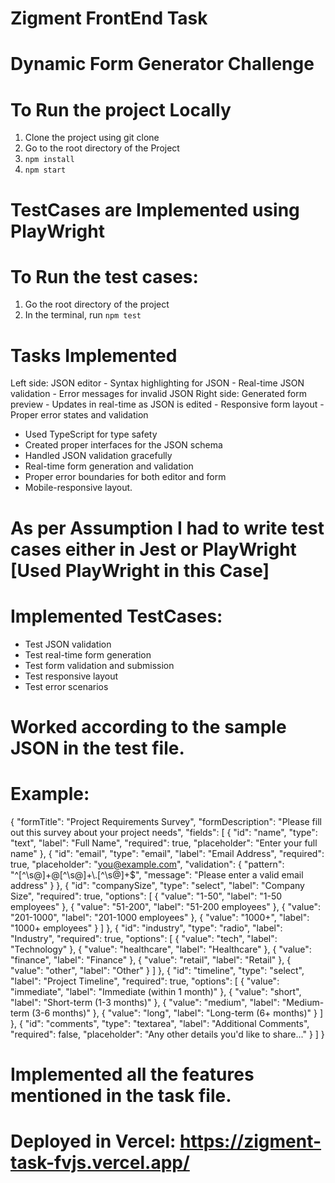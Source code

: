 # Zigment FrontEnd Task
# Dynamic Form Generator Challenge

# To Run the project Locally

1) Clone the project using git clone
2) Go to the root directory of the Project
3) `npm install`
4) `npm start`

# TestCases are Implemented using PlayWright
# To Run the test cases:
1) Go the root directory of the project
2) In the terminal, run `npm test`

# Tasks Implemented 
Left side: JSON editor
    - Syntax highlighting for JSON
    - Real-time JSON validation
    - Error messages for invalid JSON
Right side: Generated form preview
    - Updates in real-time as JSON is edited
    - Responsive form layout
    - Proper error states and validation

- Used TypeScript for type safety
- Created proper interfaces for the JSON schema
- Handled JSON validation gracefully
- Real-time form generation and validation
- Proper error boundaries for both editor and form
- Mobile-responsive layout.

 # As per Assumption I had to write test cases either in Jest or PlayWright [Used PlayWright in this Case]
 # Implemented TestCases:
- Test JSON validation
- Test real-time form generation
- Test form validation and submission
- Test responsive layout
- Test error scenarios

# Worked according to the sample JSON in the test file.
# Example:
{
"formTitle": "Project Requirements Survey",
"formDescription": "Please fill out this survey about your project needs",
"fields": [
{
"id": "name",
"type": "text",
"label": "Full Name",
"required": true,
"placeholder": "Enter your full name"
},
{
"id": "email",
"type": "email",
"label": "Email Address",
"required": true,
"placeholder": "you@example.com",
"validation": {
"pattern": "^[^\\s@]+@[^\\s@]+\\.[^\\s@]+$",
"message": "Please enter a valid email address"
}
},
{
"id": "companySize",
"type": "select",
"label": "Company Size",
"required": true,
"options": [
{ "value": "1-50", "label": "1-50 employees" },
{ "value": "51-200", "label": "51-200 employees" },
{ "value": "201-1000", "label": "201-1000 employees" },
{ "value": "1000+", "label": "1000+ employees" }
]
},
{
"id": "industry",
"type": "radio",
"label": "Industry",
"required": true,
"options": [
{ "value": "tech", "label": "Technology" },
{ "value": "healthcare", "label": "Healthcare" },
{ "value": "finance", "label": "Finance" },
{ "value": "retail", "label": "Retail" },
{ "value": "other", "label": "Other" }
]
},
{
"id": "timeline",
"type": "select",
"label": "Project Timeline",
"required": true,
"options": [
{ "value": "immediate", "label": "Immediate (within 1 month)" },
{ "value": "short", "label": "Short-term (1-3 months)" },
{ "value": "medium", "label": "Medium-term (3-6 months)" },
{ "value": "long", "label": "Long-term (6+ months)" }
]
},
{
"id": "comments",
"type": "textarea",
"label": "Additional Comments",
"required": false,
"placeholder": "Any other details you'd like to share..."
}
]
}

# Implemented all the features mentioned in the task file.

# Deployed in Vercel: https://zigment-task-fvjs.vercel.app/